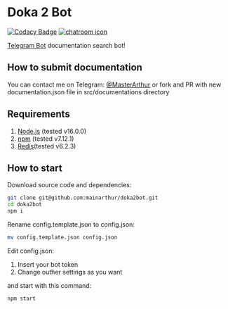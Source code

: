 # Doka 2 Bot

[![Codacy Badge](https://api.codacy.com/project/badge/Grade/590a37f2a664482da8998480f630d014)](https://app.codacy.com/gh/mainarthur/doka2bot?utm_source=github.com&utm_medium=referral&utm_content=mainarthur/doka2bot&utm_campaign=Badge_Grade_Settings) [![chatroom icon](https://patrolavia.github.io/telegram-badge/chat.png)](https://t.me/doka2bot)

[Telegram Bot](https://t.me/Doka2Bot) documentation search bot!

## How to submit documentation

You can contact me on Telegram: [@MasterArthur](https://t.me/MasterArthur) or fork and PR with new documentation.json file in src/documentations directory

## Requirements

1.  [Node.js](https://nodejs.org/en/download/) (tested v16.0.0)
2.  [npm](https://www.npmjs.com) (tested v7.12.1)
3.  [Redis](https://redis.io/)(tested v6.2.3)

## How to start

Download source code and dependencies:

```bash
git clone git@github.com:mainarthur/doka2bot.git
cd doka2bot
npm i
```

Rename config.template.json to config.json:

```bash
mv config.template.json config.json
```

Edit config.json:

1.  Insert your bot token
2.  Change outher settings as you want

and start with this command:

```bash
npm start
```
